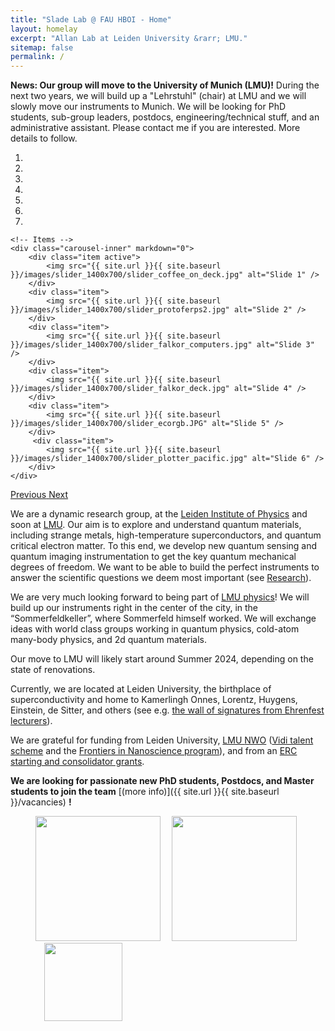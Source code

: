 ```yaml
---
title: "Slade Lab @ FAU HBOI - Home"
layout: homelay
excerpt: "Allan Lab at Leiden University &rarr; LMU."
sitemap: false
permalink: /
---
```


**News: Our group will move to the University of Munich (LMU)!** During the next two years, we will build up a "Lehrstuhl" (chair) at LMU and we will slowly move our instruments to Munich. We will be looking for PhD students, sub-group leaders, postdocs, engineering/technical stuff, and an administrative assistant. Please contact me if you are interested.
More details to follow.


<div markdown="0" id="carousel" class="carousel slide" data-ride="carousel" data-interval="4000" data-pause="hover" >
    <!-- Menu -->
    <ol class="carousel-indicators">
        <li data-target="#carousel" data-slide-to="0" class="active"></li>
        <li data-target="#carousel" data-slide-to="1"></li>
        <li data-target="#carousel" data-slide-to="2"></li>
        <li data-target="#carousel" data-slide-to="3"></li>
        <li data-target="#carousel" data-slide-to="4"></li>
        <li data-target="#carousel" data-slide-to="5"></li>
        <li data-target="#carousel" data-slide-to="6"></li>
    </ol>

    <!-- Items -->
    <div class="carousel-inner" markdown="0">
        <div class="item active">
            <img src="{{ site.url }}{{ site.baseurl }}/images/slider_1400x700/slider_coffee_on_deck.jpg" alt="Slide 1" />
        </div>
        <div class="item">
            <img src="{{ site.url }}{{ site.baseurl }}/images/slider_1400x700/slider_protoferps2.jpg" alt="Slide 2" />
        </div>
        <div class="item">
            <img src="{{ site.url }}{{ site.baseurl }}/images/slider_1400x700/slider_falkor_computers.jpg" alt="Slide 3" />
        </div>
        <div class="item">
            <img src="{{ site.url }}{{ site.baseurl }}/images/slider_1400x700/slider_falkor_deck.jpg" alt="Slide 4" />
        </div>
        <div class="item">
            <img src="{{ site.url }}{{ site.baseurl }}/images/slider_1400x700/slider_ecorgb.JPG" alt="Slide 5" />
        </div>       
         <div class="item">
            <img src="{{ site.url }}{{ site.baseurl }}/images/slider_1400x700/slider_plotter_pacific.jpg" alt="Slide 6" />
        </div>
    </div>
  <a class="left carousel-control" href="#carousel" role="button" data-slide="prev">
    <span class="glyphicon glyphicon-chevron-left" aria-hidden="true"></span>
    <span class="sr-only">Previous</span>
  </a>
  <a class="right carousel-control" href="#carousel" role="button" data-slide="next">
    <span class="glyphicon glyphicon-chevron-right" aria-hidden="true"></span>
    <span class="sr-only">Next</span>
  </a>
</div>


We are a dynamic research group, at the [Leiden Institute of Physics](http://www.physics.leidenuniv.nl) and soon at [LMU](https://www.physik.lmu.de/en/index.html). Our aim is to explore and understand quantum materials, including strange metals, high-temperature superconductors, and quantum critical electron matter. To this end, we develop new quantum sensing and quantum imaging instrumentation to get the key quantum mechanical degrees of freedom. We want to be able to build the perfect instruments to answer the scientific questions we deem most important (see [Research](research)). 


We are very much looking forward to being part of [LMU physics](https://www.physik.lmu.de/en/index.html)! We will build up our instruments right in the center of the city, in the “Sommerfeldkeller”, where Sommerfeld himself worked. We will exchange ideas with world class groups working in quantum physics, cold-atom many-body physics, and 2d quantum materials.

Our move to LMU will likely start around Summer 2024, depending on the state of renovations. 

Currently, we are located at Leiden University, the birthplace of superconductivity and home to Kamerlingh Onnes, Lorentz, Huygens, Einstein, de Sitter, and others (see e.g. [the wall of signatures from Ehrenfest lecturers](https://www.lorentz.leidenuniv.nl/history/colloquium/muur_heel.html)). 

We are grateful for funding from Leiden University, [LMU ](https://www.lmu.de) [NWO](www.nwo.nl) ([Vidi talent scheme](http://www.nwo.nl/en/research-and-results/programmes/Talent+Scheme) and the [Frontiers in Nanoscience program](https://www.universiteitleiden.nl/en/research/research-projects/science/frontiers-of-nanoscience-nanofront)), and from an [ERC starting and consolidator grants](https://erc.europa.eu/funding/starting-grants).

 **We are  looking for passionate new PhD students, Postdocs, and Master students to join the team** [(more info)]({{ site.url }}{{ site.baseurl }}/vacancies) **!**




<figure class="fourth">
  <img src="{{ site.url }}{{ site.baseurl }}/images/logopic/HBOI-color-stacked.png" style="width: 200px">
  <img src="{{ site.url }}{{ site.baseurl }}/images/1x1.png" style="width: 10px">
  <img src="{{ site.url }}{{ site.baseurl }}/images/logopic/SharkPlate.png" style="width: 200px">
  <img src="{{ site.url }}{{ site.baseurl }}/images/1x1.png" style="width: 10px">
  <img src="{{ site.url }}{{ site.baseurl }}/images/logopic/NSF_logo.svg" style="width: 125px">
</figure>

